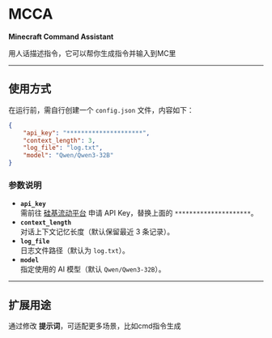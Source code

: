 # MCCA  
**Minecraft Command Assistant**  

用人话描述指令，它可以帮你生成指令并输入到MC里

---

## 使用方式  
在运行前，需自行创建一个 `config.json` 文件，内容如下：  
```json
{
    "api_key": "*********************",
    "context_length": 3,
    "log_file": "log.txt",
    "model": "Qwen/Qwen3-32B"
}
```

### 参数说明  
- **`api_key`**  
  需前往 [硅基流动平台](https://cloud.siliconflow.cn/i/mVqMyTZk) 申请 API Key，替换上面的 `*********************`。  
- **`context_length`**  
  对话上下文记忆长度（默认保留最近 3 条记录）。  
- **`log_file`**  
  日志文件路径（默认为 `log.txt`）。  
- **`model`**  
  指定使用的 AI 模型（默认 `Qwen/Qwen3-32B`）。  

---

## 扩展用途  
通过修改 **提示词**，可适配更多场景，比如cmd指令生成
